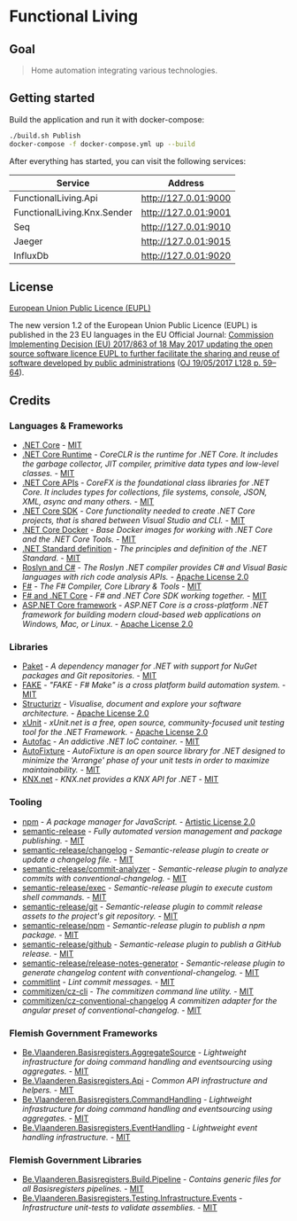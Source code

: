 # Functional Living

## Goal

> Home automation integrating various technologies.

## Getting started

Build the application and run it with docker-compose:

```bash
./build.sh Publish
docker-compose -f docker-compose.yml up --build
```

After everything has started, you can visit the following services:

| Service                     |              Address |
|-----------------------------|----------------------|
| FunctionalLiving.Api        | http://127.0.01:9000 |
| FunctionalLiving.Knx.Sender | http://127.0.01:9001 |
| Seq                         | http://127.0.01:9010 |
| Jaeger                      | http://127.0.01:9015 |
| InfluxDb                    | http://127.0.01:9020 |

## License

[European Union Public Licence (EUPL)](https://joinup.ec.europa.eu/news/understanding-eupl-v12)

The new version 1.2 of the European Union Public Licence (EUPL) is published in the 23 EU languages in the EU Official Journal: [Commission Implementing Decision (EU) 2017/863 of 18 May 2017 updating the open source software licence EUPL to further facilitate the sharing and reuse of software developed by public administrations](https://eur-lex.europa.eu/legal-content/EN/TXT/?uri=uriserv:OJ.L_.2017.128.01.0059.01.ENG&toc=OJ:L:2017:128:FULL) ([OJ 19/05/2017 L128 p. 59–64](https://eur-lex.europa.eu/legal-content/EN/TXT/?uri=uriserv:OJ.L_.2017.128.01.0059.01.ENG&toc=OJ:L:2017:128:FULL)).

## Credits

### Languages & Frameworks

* [.NET Core](https://github.com/Microsoft/dotnet/blob/master/LICENSE) - [MIT](https://choosealicense.com/licenses/mit/)
* [.NET Core Runtime](https://github.com/dotnet/coreclr/blob/master/LICENSE.TXT) - _CoreCLR is the runtime for .NET Core. It includes the garbage collector, JIT compiler, primitive data types and low-level classes._ - [MIT](https://choosealicense.com/licenses/mit/)
* [.NET Core APIs](https://github.com/dotnet/corefx/blob/master/LICENSE.TXT) - _CoreFX is the foundational class libraries for .NET Core. It includes types for collections, file systems, console, JSON, XML, async and many others._ - [MIT](https://choosealicense.com/licenses/mit/)
* [.NET Core SDK](https://github.com/dotnet/sdk/blob/master/LICENSE.TXT) - _Core functionality needed to create .NET Core projects, that is shared between Visual Studio and CLI._ - [MIT](https://choosealicense.com/licenses/mit/)
* [.NET Core Docker](https://github.com/dotnet/dotnet-docker/blob/master/LICENSE) - _Base Docker images for working with .NET Core and the .NET Core Tools._ - [MIT](https://choosealicense.com/licenses/mit/)
* [.NET Standard definition](https://github.com/dotnet/standard/blob/master/LICENSE.TXT) - _The principles and definition of the .NET Standard._ - [MIT](https://choosealicense.com/licenses/mit/)
* [Roslyn and C#](https://github.com/dotnet/roslyn/blob/master/License.txt) - _The Roslyn .NET compiler provides C# and Visual Basic languages with rich code analysis APIs._ - [Apache License 2.0](https://choosealicense.com/licenses/apache-2.0/)
* [F#](https://github.com/fsharp/fsharp/blob/master/LICENSE) - _The F# Compiler, Core Library & Tools_ - [MIT](https://choosealicense.com/licenses/mit/)
* [F# and .NET Core](https://github.com/dotnet/netcorecli-fsc/blob/master/LICENSE) - _F# and .NET Core SDK working together._ - [MIT](https://choosealicense.com/licenses/mit/)
* [ASP.NET Core framework](https://github.com/aspnet/AspNetCore/blob/master/LICENSE.txt) - _ASP.NET Core is a cross-platform .NET framework for building modern cloud-based web applications on Windows, Mac, or Linux._ - [Apache License 2.0](https://choosealicense.com/licenses/apache-2.0/)

### Libraries

* [Paket](https://fsprojects.github.io/Paket/license.html) - _A dependency manager for .NET with support for NuGet packages and Git repositories._ - [MIT](https://choosealicense.com/licenses/mit/)
* [FAKE](https://github.com/fsharp/FAKE/blob/release/next/License.txt) - _"FAKE - F# Make" is a cross platform build automation system._ - [MIT](https://choosealicense.com/licenses/mit/)
* [Structurizr](https://github.com/structurizr/dotnet/blob/master/LICENSE) - _Visualise, document and explore your software architecture._ - [Apache License 2.0](https://choosealicense.com/licenses/apache-2.0/)
* [xUnit](https://github.com/xunit/xunit/blob/master/license.txt) - _xUnit.net is a free, open source, community-focused unit testing tool for the .NET Framework._ - [Apache License 2.0](https://choosealicense.com/licenses/apache-2.0/)
* [Autofac](https://github.com/autofac/Autofac/blob/develop/LICENSE) - _An addictive .NET IoC container._ - [MIT](https://choosealicense.com/licenses/mit/)
* [AutoFixture](https://github.com/AutoFixture/AutoFixture/blob/master/LICENCE.txt) - _AutoFixture is an open source library for .NET designed to minimize the 'Arrange' phase of your unit tests in order to maximize maintainability._ - [MIT](https://choosealicense.com/licenses/mit/)
* [KNX.net](https://github.com/lifeemotions/knx.net/blob/master/LICENSE) - _KNX.net provides a KNX API for .NET_ - [MIT](https://choosealicense.com/licenses/mit/)

### Tooling

* [npm](https://github.com/npm/cli/blob/latest/LICENSE) - _A package manager for JavaScript._ - [Artistic License 2.0](https://choosealicense.com/licenses/artistic-2.0/)
* [semantic-release](https://github.com/semantic-release/semantic-release/blob/master/LICENSE) - _Fully automated version management and package publishing._ - [MIT](https://choosealicense.com/licenses/mit/)
* [semantic-release/changelog](https://github.com/semantic-release/changelog/blob/master/LICENSE) - _Semantic-release plugin to create or update a changelog file._ - [MIT](https://choosealicense.com/licenses/mit/)
* [semantic-release/commit-analyzer](https://github.com/semantic-release/commit-analyzer/blob/master/LICENSE) - _Semantic-release plugin to analyze commits with conventional-changelog._ - [MIT](https://choosealicense.com/licenses/mit/)
* [semantic-release/exec](https://github.com/semantic-release/exec/blob/master/LICENSE) - _Semantic-release plugin to execute custom shell commands._ - [MIT](https://choosealicense.com/licenses/mit/)
* [semantic-release/git](https://github.com/semantic-release/git/blob/master/LICENSE) - _Semantic-release plugin to commit release assets to the project's git repository._ - [MIT](https://choosealicense.com/licenses/mit/)
* [semantic-release/npm](https://github.com/semantic-release/npm/blob/master/LICENSE) - _Semantic-release plugin to publish a npm package._ - [MIT](https://choosealicense.com/licenses/mit/)
* [semantic-release/github](https://github.com/semantic-release/github/blob/master/LICENSE) - _Semantic-release plugin to publish a GitHub release._ - [MIT](https://choosealicense.com/licenses/mit/)
* [semantic-release/release-notes-generator](https://github.com/semantic-release/release-notes-generator/blob/master/LICENSE) - _Semantic-release plugin to generate changelog content with conventional-changelog._ - [MIT](https://choosealicense.com/licenses/mit/)
* [commitlint](https://github.com/marionebl/commitlint/blob/master/license.md) - _Lint commit messages._ - [MIT](https://choosealicense.com/licenses/mit/)
* [commitizen/cz-cli](https://github.com/commitizen/cz-cli/blob/master/LICENSE) - _The commitizen command line utility._ - [MIT](https://choosealicense.com/licenses/mit/)
* [commitizen/cz-conventional-changelog](https://github.com/commitizen/cz-conventional-changelog/blob/master/LICENSE) _A commitizen adapter for the angular preset of conventional-changelog._ - [MIT](https://choosealicense.com/licenses/mit/)

### Flemish Government Frameworks

* [Be.Vlaanderen.Basisregisters.AggregateSource](https://github.com/informatievlaanderen/command-handling/blob/master/LICENSE) - _Lightweight infrastructure for doing command handling and eventsourcing using aggregates._ - [MIT](https://choosealicense.com/licenses/mit/)
* [Be.Vlaanderen.Basisregisters.Api](https://github.com/informatievlaanderen/api/blob/master/LICENSE) - _Common API infrastructure and helpers._ - [MIT](https://choosealicense.com/licenses/mit/)
* [Be.Vlaanderen.Basisregisters.CommandHandling](https://github.com/informatievlaanderen/command-handling/blob/master/LICENSE) - _Lightweight infrastructure for doing command handling and eventsourcing using aggregates._ - [MIT](https://choosealicense.com/licenses/mit/)
* [Be.Vlaanderen.Basisregisters.EventHandling](https://github.com/informatievlaanderen/event-handling/blob/master/LICENSE) - _Lightweight event handling infrastructure._ - [MIT](https://choosealicense.com/licenses/mit/)

### Flemish Government Libraries

* [Be.Vlaanderen.Basisregisters.Build.Pipeline](https://github.com/informatievlaanderen/build-pipeline/blob/master/LICENSE) - _Contains generic files for all Basisregisters pipelines._ - [MIT](https://choosealicense.com/licenses/mit/)
* [Be.Vlaanderen.Basisregisters.Testing.Infrastructure.Events](https://github.com/informatievlaanderen/infrastructure-tests/blob/master/LICENSE) - _Infrastructure unit-tests to validate assemblies._ - [MIT](https://choosealicense.com/licenses/mit/)
